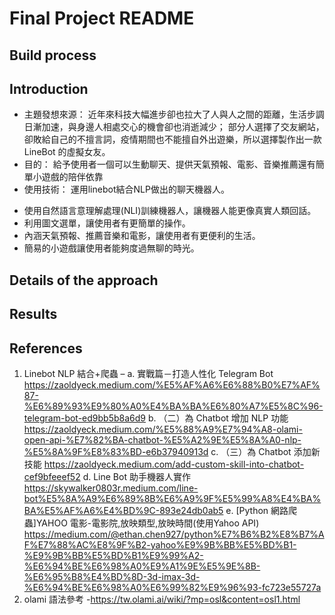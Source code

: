 # Final Project README
## Build process
## Introduction
- 主題發想來源：
近年來科技大幅進步卻也拉大了人與人之間的距離，生活步調日漸加速，與身邊人相處交心的機會卻也消逝減少；
部分人選擇了交友網站，卻敗給自己的不擅言詞，疫情期間也不能擅自外出遊樂，所以選擇製作出一款 LineBot 的虛擬女友。
- 目的：
給予使用者一個可以生動聊天、提供天氣預報、電影、音樂推薦還有簡單小遊戲的陪伴依靠
- 使用技術：
運用linebot結合NLP做出的聊天機器人。

+ 使用自然語言意理解處理(NLI)訓練機器人，讓機器人能更像真實人類回話。
+ 利用圖文選單，讓使用者有更簡單的操作。
+ 內涵天氣預報、推薦音樂和電影，讓使用者有更便利的生活。
+ 簡易的小遊戲讓使用者能夠度過無聊的時光。

## Details of the approach
## Results
## References
1. Linebot NLP 結合+爬蟲 –
  a. 實戰篇－打造人性化 Telegram Bot
      https://zaoldyeck.medium.com/%E5%AF%A6%E6%88%B0%E7%AF%87-%E6%89%93%E9%80%A0%E4%BA%BA%E6%80%A7%E5%8C%96-telegram-bot-ed9bb5b8a6d9
  b. （二）為 Chatbot 增加 NLP 功能
      https://zaoldyeck.medium.com/%E5%88%A9%E7%94%A8-olami-open-api-%E7%82%BA-chatbot-%E5%A2%9E%E5%8A%A0-nlp-%E5%8A%9F%E8%83%BD-e6b37940913d
  c. （三）為 Chatbot 添加新技能
      https://zaoldyeck.medium.com/add-custom-skill-into-chatbot-cef9bfeeef52
  d. Line Bot 助手機器人實作
      https://skywalker0803r.medium.com/line-bot%E5%8A%A9%E6%89%8B%E6%A9%9F%E5%99%A8%E4%BA%BA%E5%AF%A6%E4%BD%9C-893e24db0ab5
  e. [Python 網路爬蟲]YAHOO 電影-電影院,放映類型,放映時間(使用Yahoo API)
      https://medium.com/@ethan.chen927/python%E7%B6%B2%E8%B7%AF%E7%88%AC%E8%9F%B2-yahoo%E9%9B%BB%E5%BD%B1-%E9%9B%BB%E5%BD%B1%E9%99%A2-%E6%94%BE%E6%98%A0%E9%A1%9E%E5%9E%8B-%E6%95%B8%E4%BD%8D-3d-imax-3d-%E6%94%BE%E6%98%A0%E6%99%82%E9%96%93-fc723e55727a
2. olami 語法參考 -https://tw.olami.ai/wiki/?mp=osl&content=osl1.html
